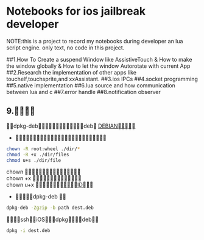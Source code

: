 Notebooks for ios jailbreak developer
==========================================


NOTE:this is a project to record my notebooks during developer an lua script engine.
only text, no code in this project.

##1.How To Create a suspend Window like AssistiveTouch
  & How to make the window globally
  & How to let the window Autorotate with current App
##2.Research the implementation of other apps like touchelf,touchsprite,and xxAssistant.
##3.ios IPCs
##4.socket programming 
##5.native implementation
##6.lua source and how communication between lua and c
##7.error handle
##8.notification observer


## 9.  
dpkg-debdeb [DEBIAN](./DEBIAN_FORMAT.MD)  

-   
``` sh
chown -R root:wheel ./dir/*  
chmod -R +x ./dir/files  
chmod u+s ./dir/file  
```
chown   
chown +x   
chown u+x [ID](./unix_file_mode.md)

- dpkg-deb 
``` sh
dpkg-deb -Zgzip -b path dest.deb
```
sshiOSdpkgdeb
``` sh
dpkg -i dest.deb
```
